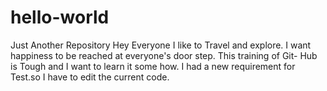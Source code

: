 # hello-world
Just Another Repository
Hey Everyone I like to Travel and explore.
I want happiness to be reached at everyone's door step.
This training of Git- Hub is Tough  and I want to learn it some how.
I had a new requirement for Test.so I have to edit the current code.
